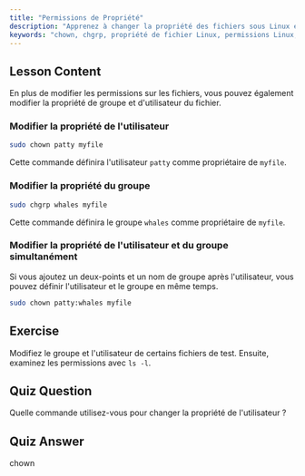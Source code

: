 ```yaml
---
title: "Permissions de Propriété"
description: "Apprenez à changer la propriété des fichiers sous Linux en utilisant les commandes chown et chgrp. Comprenez les permissions d'utilisateur et de groupe avec ce tutoriel Linux pour débutants."
keywords: "chown, chgrp, propriété de fichier Linux, permissions Linux, commandes Linux, Linux débutant, tutoriel Linux, guide Linux"
---
```


## Lesson Content

En plus de modifier les permissions sur les fichiers, vous pouvez également modifier la propriété de groupe et d'utilisateur du fichier.

### Modifier la propriété de l'utilisateur

```bash
sudo chown patty myfile
```

Cette commande définira l'utilisateur `patty` comme propriétaire de `myfile`.

### Modifier la propriété du groupe

```bash
sudo chgrp whales myfile
```

Cette commande définira le groupe `whales` comme propriétaire de `myfile`.

### Modifier la propriété de l'utilisateur et du groupe simultanément

Si vous ajoutez un deux-points et un nom de groupe après l'utilisateur, vous pouvez définir l'utilisateur et le groupe en même temps.

```bash
sudo chown patty:whales myfile
```

## Exercise

Modifiez le groupe et l'utilisateur de certains fichiers de test. Ensuite, examinez les permissions avec `ls -l`.

## Quiz Question

Quelle commande utilisez-vous pour changer la propriété de l'utilisateur ?

## Quiz Answer

chown

